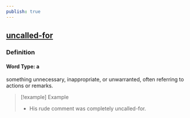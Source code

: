 ```yaml
---
publish: true
---
```


## [uncalled-for](https://dictionary.cambridge.org/dictionary/english/uncalled-for)

### Definition
#### Word Type: a
something unnecessary, inappropriate, or unwarranted, often referring to actions or remarks.

>[!example] Example
> - His rude comment was completely uncalled-for.
